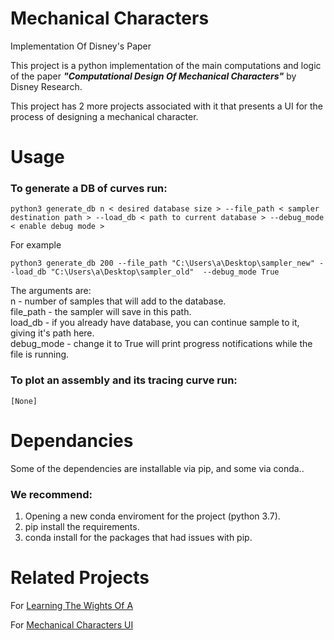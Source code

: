 # Mechanical Characters
Implementation Of Disney's Paper

This project is a python implementation of the main computations and logic of the paper ***"Computational Design Of Mechanical Characters"*** by Disney Research.

This project has 2 more projects associated with it that presents a UI for the process of designing a mechanical character.

# Usage
### To generate a DB of curves run:

```
python3 generate_db n < desired database size > --file_path < sampler destination path > --load_db < path to current database > --debug_mode < enable debug mode > 
```

For example
```
python3 generate_db 200 --file_path "C:\Users\a\Desktop\sampler_new" --load_db "C:\Users\a\Desktop\sampler_old"  --debug_mode True 
```
The arguments are:  
n - number of samples that will add to the database.  
file_path - the sampler will save in this path.  
load_db - if you already have database, you can continue sample to it, giving it's path here.  
debug_mode - change it to True will print progress notifications while the file is running.

### To plot an assembly and its tracing curve run:
```
[None]
```
# Dependancies
Some of the dependencies are installable via pip, and some via conda..

### We recommend:
1) Opening a new conda enviroment for the project (python 3.7).
2) pip install the requirements.
3) conda install for the packages that had issues with pip.

# Related Projects

For [Learning The Wights Of A](https://github.com/ofirbartal100/Mechanical_Characters_Learning_A)

For [Mechanical Characters UI](https://github.com/ofirbartal100/MechanicalCharactersUI)

